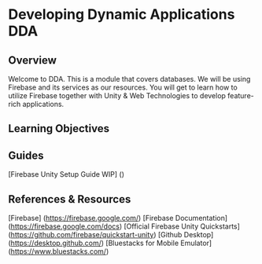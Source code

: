# Developing Dynamic Applications DDA

## Overview
Welcome to DDA. This is a module that covers databases. We will be using Firebase and its services as our resources. You will get to learn how to utilize Firebase together with Unity & Web Technologies to develop feature-rich applications.

## Learning Objectives

## Guides
[Firebase Unity Setup Guide WIP] ()

## References & Resources
[Firebase] (https://firebase.google.com/)
[Firebase Documentation] (https://firebase.google.com/docs)
[Official Firebase Unity Quickstarts] (https://github.com/firebase/quickstart-unity)
[Github Desktop] (https://desktop.github.com/)
[Bluestacks for Mobile Emulator] (https://www.bluestacks.com/)
